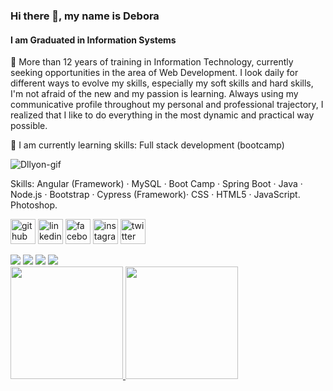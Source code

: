 ### Hi there 👋, my name is Debora
#### I am Graduated in Information Systems <!--https://arturssmirnovs.github.io/github-profile-readme-generator/ site de criação da pag -->

🔭 More than 12 years of training in Information Technology, currently seeking opportunities in the area of ​​Web Development. I look daily for different ways to evolve my skills, especially my soft skills and hard skills, I'm not afraid of the new and my passion is learning. Always using my communicative profile throughout my personal and professional trajectory, I realized that I like to do everything in the most dynamic and practical way possible.


🌱 I am currently learning skills: Full stack development (bootcamp)

<div>  
       <img align=" items:center" alt="Dllyon-gif" src="https://cdn.discordapp.com/attachments/795358919417397249/825430589581688872/hi.gif">
</div> 

Skills: Angular (Framework) · MySQL · Boot Camp · Spring Boot · Java · Node.js · Bootstrap ·  Cypress (Framework)· CSS · HTML5 · JavaScript. Photoshop.  


[<img src='https://cdn.jsdelivr.net/npm/simple-icons@3.0.1/icons/github.svg' alt='github' height='40'>](https://github.com/dllyon)  [<img src='https://cdn.jsdelivr.net/npm/simple-icons@3.0.1/icons/linkedin.svg' alt='linkedin' height='40'>](https://www.linkedin.com/in/linkedin.com/in/debora-silva-384900127/)  [<img src='https://cdn.jsdelivr.net/npm/simple-icons@3.0.1/icons/facebook.svg' alt='facebook' height='40'>](https://www.facebook.com/https://www.facebook.com/debora.felixdasilva.3)  [<img src='https://cdn.jsdelivr.net/npm/simple-icons@3.0.1/icons/instagram.svg' alt='instagram' height='40'>](https://www.instagram.com/twitter.com/Debora__Silva/)  [<img src='https://cdn.jsdelivr.net/npm/simple-icons@3.0.1/icons/twitter.svg' alt='twitter' height='40'>](https://twitter.com/twitter.com/Debora__Silva)  

<div> 
  <a href="https://instagram.com/deborallyon" target="_blank"><img src="https://img.shields.io/badge/-Instagram-%23E4405F?style=for-the-badge&logo=instagram&logoColor=white" target="_blank"></a>
  <a href = "mailto:deborafllyon@gmail.com"><img src="https://img.shields.io/badge/-Gmail-%23333?style=for-the-badge&logo=gmail&logoColor=white" target="_blank"></a>
  <a href="https://www.linkedin.com/in/debora-silva-384900127a" target="_blank"><img src="https://img.shields.io/badge/-LinkedIn-%230077B5?style=for-the-badge&logo=linkedin&logoColor=white" target="_blank"></a> 
  <a href="https://medium.com/@passosddev"><img src="https://img.shields.io/badge/Medium-12100E?style=for-the-badge&logo=medium&logoColor=white"></a> 
</div> 

<div>
  <a href="https://github.com/dllyon">
  <img height="180em" src="https://github-readme-stats.vercel.app/api?username=dllyon&show_icons=true&theme=dracula&include_all_commits=true&count_private=true"/>
  <img height="180em" src="https://github-readme-stats.vercel.app/api/top-langs/?username=dllyon&layout=compact&langs_count=7&theme=dracula"/>
</div>


